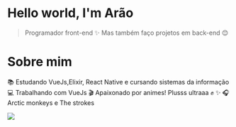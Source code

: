 # Hello world, I'm Arão

> Programador front-end ✨
> Mas também faço projetos em back-end 😊

# Sobre mim

📚 Estudando VueJs,Elixir, React Native e cursando sistemas da informação
💻 Trabalhando com VueJs
🎬 Apaixonado por animes! Plusss ultraaa ✊ ✨
🎧 Arctic monkeys e The strokes

![](https://i.pinimg.com/originals/08/cf/a3/08cfa34b3408ca3b7c657bab1f07bed1.gif)
